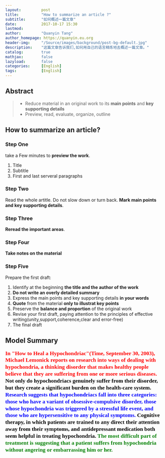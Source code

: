 ```yaml
---
layout:         post
title:          "How to summarize an article ?"
subtitle:       "如何概述一篇文章"
date:           2017-10-17 15:30
lastmod:        
author:         "Quanyin Tang"
author_homepage: https://quanyin.eu.org
header-img:     "/Source/images/background/post-bg-default.jpg"
description:    "这篇文章告诉我们,如何用自己的语言精炼地去概述一篇文章。"
catalog:        true
mathjax:        false
lazyload:       false
categories:     [English]
tags:           [English]
---
```


## Abstract

> - Reduce material in an original work to its **main points** and **key supporting details**
> - Preview, read, evaluate, organize, outline

## How to summarize an article?

### Step One

take a Few minutes to **preview the work**.
1. Title
2. Subtitle
3. First and last serveral paragraphs

### Step Two

Read the whole artitle. Do not slow down or turn back. **Mark main points and key supporting details**.

### Step Three

**Reread the important areas**.

### Step Four

**Take notes on the material**

### Step Five

Prepare the first draft:
1. Identify at the beginning **the title and the author of the work**
2. **Do not write an overly detailed summary**
3. Express the main points and key supporting details **in your words**
4. **Quote** from the material **only to illustrat key points**
5. Preserve the **balance and proportion** of the original work
6. Revise your first draft, paying attention to the principles of effective writing(unity,support,coherence,clear and error-free)
6. The final draft

## Model Summary

<style>p.model-summarize {font: bold 125%/125% "Comic Sans MS", cursive;} </style>
<p class="model-summarize">
<strong style="color:red">In "How to Heal a Hypochondriac"(Time, September 30, 2003), Michael Lemonick reports on research into ways of dealing with hypochondria, a thinking disorder that makes healthy people believe that they are suffering from one or more serious diseases. </strong>
<strong style="color:black">Not only do hypochondriacs genuinely suffer from their disorder, but they create a significant burden on the health-care system. </strong>
<strong style="color:blue">Research suggests that hypochondriacs fall into three categories: those who have a variant of obsessive-compulsive disorder, those whose hypochondria was triggered by a stressful life event, and those who are hypersensitive to any physical symptoms. </strong>
<strong style="color:black">Cognitive therapy, in which patients are trained to any direct their attention away from their symptoms, and antidepressant medication both seem helpful in treating hypochondria. </strong>
<strong style="color:green">The most difficult part of treatment is suggesting that a patient suffers from hypochondria without angering or embarrassing him or her. </strong>
</p>

